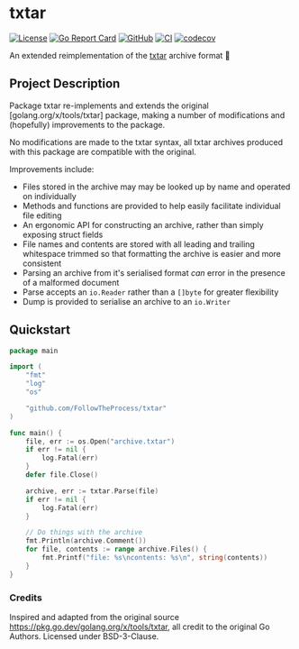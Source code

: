 # txtar

[![License](https://img.shields.io/github/license/FollowTheProcess/txtar)](https://github.com/FollowTheProcess/txtar)
[![Go Report Card](https://goreportcard.com/badge/github.com/FollowTheProcess/txtar)](https://goreportcard.com/report/github.com/FollowTheProcess/txtar)
[![GitHub](https://img.shields.io/github/v/release/FollowTheProcess/txtar?logo=github&sort=semver)](https://github.com/FollowTheProcess/txtar)
[![CI](https://github.com/FollowTheProcess/txtar/workflows/CI/badge.svg)](https://github.com/FollowTheProcess/txtar/actions?query=workflow%3ACI)
[![codecov](https://codecov.io/gh/FollowTheProcess/txtar/branch/main/graph/badge.svg)](https://codecov.io/gh/FollowTheProcess/txtar)

An extended reimplementation of the [txtar] archive format 📂

## Project Description

Package txtar re-implements and extends the original [golang.org/x/tools/txtar] package, making a number of modifications and (hopefully) improvements to the package.

No modifications are made to the txtar syntax, all txtar archives produced with this package are compatible with the original.

Improvements include:

- Files stored in the archive may may be looked up by name and operated on individually
- Methods and functions are provided to help easily facilitate individual file editing
- An ergonomic API for constructing an archive, rather than simply exposing struct fields
- File names and contents are stored with all leading and trailing whitespace trimmed so that formatting the archive is easier and more consistent
- Parsing an archive from it's serialised format *can* error in the presence of a malformed document
- Parse accepts an `io.Reader` rather than a `[]byte` for greater flexibility
- Dump is provided to serialise an archive to an `io.Writer`

## Quickstart

```go
package main

import (
    "fmt"
    "log"
    "os"

    "github.com/FollowTheProcess/txtar"
)

func main() {
    file, err := os.Open("archive.txtar")
    if err != nil {
        log.Fatal(err)
    }
    defer file.Close()

    archive, err := txtar.Parse(file)
    if err != nil {
        log.Fatal(err)
    }

    // Do things with the archive
    fmt.Println(archive.Comment())
    for file, contents := range archive.Files() {
        fmt.Printf("file: %s\ncontents: %s\n", string(contents))
    }
}
```

### Credits

Inspired and adapted from the original source <https://pkg.go.dev/golang.org/x/tools/txtar>, all credit to the original Go Authors. Licensed under BSD-3-Clause.

[txtar]: https://pkg.go.dev/golang.org/x/tools/txtar
